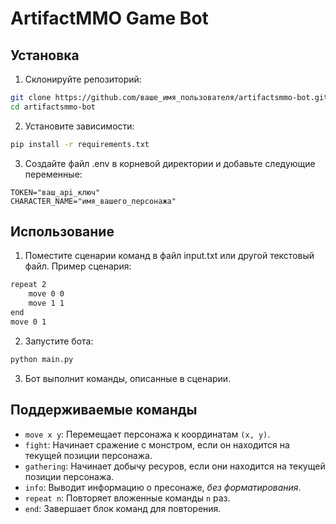 # ArtifactMMO Game Bot

## Установка
1. Склонируйте репозиторий:

```bash
git clone https://github.com/ваше_имя_пользователя/artifactsmmo-bot.git
cd artifactsmmo-bot
```

2. Установите зависимости:

```bash
pip install -r requirements.txt
```

3. Создайте файл .env в корневой директории и добавьте следующие переменные:

```
TOKEN="ваш_api_ключ"
CHARACTER_NAME="имя_вашего_персонажа"
```

## Использование

1. Поместите сценарии команд в файл input.txt или другой текстовый файл. Пример сценария:

```txt
repeat 2
    move 0 0
    move 1 1
end
move 0 1
```

2. Запустите бота:

```bash
python main.py
```

3. Бот выполнит команды, описанные в сценарии.

## Поддерживаемые команды
- `move x y`: Перемещает персонажа к координатам `(x, y)`.
- `fight`: Начинает сражение с монстром, если он находится на текущей позиции персонажа.
- `gathering`: Начинает добычу ресуров, если они находится на текущей позиции персонажа.
- `info`: Выводит информацию о пресонаже, *без форматирования*.
- `repeat n`: Повторяет вложенные команды `n` раз.
- `end`: Завершает блок команд для повторения.
